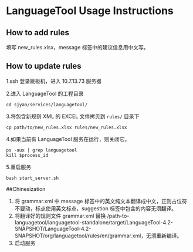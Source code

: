 # LanguageTool Usage Instructions

## How to add rules

填写 new_rules.xlsx，message 标签中的建议信息用中文写。



## How to update rules

1.ssh 登录跳板机，进入 10.7.13.73 服务器

2.进入 LanguageTool 的工程目录

```shell
cd sjyan/services/languagetool/
```

3.将包含新规则 XML 的 EXCEL 文件拷贝到 `rules/` 目录下

```shell
cp path/to/new_rules.xlsx rules/new_rules.xlsx
```

4.如果当前有 LanguageTool 服务在运行，则关闭它。

```shell
ps -aux | grep languagetool
kill $process_id
```

5.重启服务

```shell
bash start_server.sh
```



##Chinesization

1. 将 grammar.xml 中 message 标签中的英文纯文本翻译成中文，正则占位符不要动，标点使用英文标点，suggestion 标签中包含的内容无须翻译。
2. 将翻译好的规则文件 grammar.xml 替换 /path-to-languagetool/languagetool-standalone/target/LanguageTool-4.2-SNAPSHOT/LanguageTool-4.2-SNAPSHOT/org/languagetool/rules/en/grammar.xml，无须重新编译。
3. 启动服务